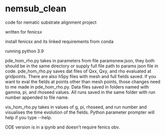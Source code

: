 # nemsub_clean
code for nematic substrate alignment project

written for fenicsx

install fenicsx and its linked requirements from conda

running python 3.9

pde_hom_rho.py takes in parameters from file paramsnew.json, they both should be in the same directory or supply full file path to params json file in code.
pde_hom_rho.py saves dat files of Qxx, Qxy, and rho evaluated at gridpoints. There are also h5py files with mesh and full fields saved.
If you want to eval the fields at points other than mesh points, those changes need to me made in pde_hom_rho.py.
Data files saved in folders named with gamma, pi, and rhoseed values. All runs saved in the same folder with run number appended to file name.

vis_hom_rho.py takes in values of g, pi, rhoseed, and run number and visualises the time evolution of the fields. Python parameter prompter will help if you type --help.

ODE version is in a ipynb and doesn't require fenics obv.
